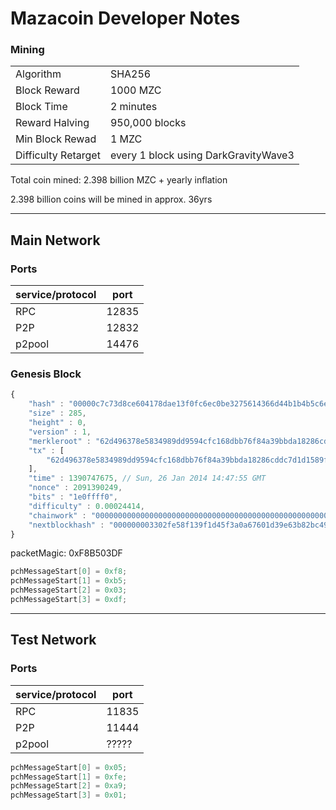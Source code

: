 Mazacoin Developer Notes
========================

### Mining
| | |
| ------------------- | ------------------------------------ |
| Algorithm           | SHA256                               |
| Block Reward        | 1000 MZC                             |
| Block Time          | 2 minutes                            |
| Reward Halving      | 950,000 blocks                       |
| Min Block Rewad     | 1 MZC                                |
| Difficulty Retarget | every 1 block using DarkGravityWave3 |

Total coin mined: 2.398 billion MZC + yearly inflation

2.398 billion coins will be mined in approx. 36yrs

---
## Main Network

### Ports
| service/protocol | port  |
| ---------------- | ----- |
| RPC              | 12835 |
| P2P              | 12832 |
| p2pool           | 14476 |


### Genesis Block
```javascript
{
    "hash" : "00000c7c73d8ce604178dae13f0fc6ec0be3275614366d44b1b4b5c6e238c60c",
    "size" : 285,
    "height" : 0,
    "version" : 1,
    "merkleroot" : "62d496378e5834989dd9594cfc168dbb76f84a39bbda18286cddc7d1d1589f4f",
    "tx" : [
        "62d496378e5834989dd9594cfc168dbb76f84a39bbda18286cddc7d1d1589f4f"
    ],
    "time" : 1390747675, // Sun, 26 Jan 2014 14:47:55 GMT
    "nonce" : 2091390249,
    "bits" : "1e0ffff0",
    "difficulty" : 0.00024414,
    "chainwork" : "0000000000000000000000000000000000000000000000000000000000100010",
    "nextblockhash" : "000000003302fe58f139f1d45f3a0a67601d39e63b82bc4918f48b8cd5df6ab0"
}
```

packetMagic: 0xF8B503DF
```C
pchMessageStart[0] = 0xf8;
pchMessageStart[1] = 0xb5;
pchMessageStart[2] = 0x03;
pchMessageStart[3] = 0xdf;
```

---
## Test Network

### Ports
| service/protocol | port  |
| ---------------- | ----- |
| RPC              | 11835 |
| P2P              | 11444 |
| p2pool           | ????? |

```C
pchMessageStart[0] = 0x05;
pchMessageStart[1] = 0xfe;
pchMessageStart[2] = 0xa9;
pchMessageStart[3] = 0x01;
```

